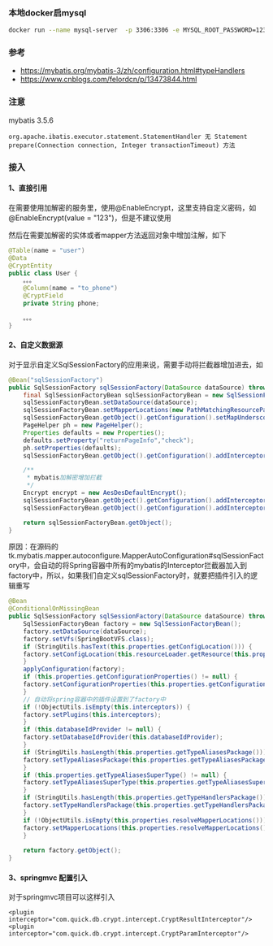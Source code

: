 ### 本地docker启mysql
```bash
docker run --name mysql-server  -p 3306:3306 -e MYSQL_ROOT_PASSWORD=123456 -d mysql:5.7
```


### 参考
- https://mybatis.org/mybatis-3/zh/configuration.html#typeHandlers
- https://www.cnblogs.com/felordcn/p/13473844.html

### 注意

mybatis 3.5.6
```
org.apache.ibatis.executor.statement.StatementHandler 无 Statement prepare(Connection connection, Integer transactionTimeout) 方法
```


### 接入
#### 1、直接引用
在需要使用加解密的服务里，使用@EnableEncrypt，这里支持自定义密码，如@EnableEncrypt(value = "123")，但是不建议使用

然后在需要加解密的实体或者mapper方法返回对象中增加注解，如下
```java
@Table(name = "user")
@Data
@CryptEntity
public class User {
	。。。
    @Column(name = "to_phone")
    @CryptField
    private String phone;

	。。。
}
```


#### 2、自定义数据源
对于显示自定义SqlSessionFactory的应用来说，需要手动将拦截器增加进去，如
        
```java
@Bean("sqlSessionFactory")
public SqlSessionFactory sqlSessionFactory(DataSource dataSource) throws Exception {
    final SqlSessionFactoryBean sqlSessionFactoryBean = new SqlSessionFactoryBean();
    sqlSessionFactoryBean.setDataSource(dataSource);
    sqlSessionFactoryBean.setMapperLocations(new PathMatchingResourcePatternResolver().getResources(mapper));
    sqlSessionFactoryBean.getObject().getConfiguration().setMapUnderscoreToCamelCase(true);
    PageHelper ph = new PageHelper();
    Properties defaults = new Properties();
    defaults.setProperty("returnPageInfo","check");
    ph.setProperties(defaults);
    sqlSessionFactoryBean.getObject().getConfiguration().addInterceptor(ph);

    /**
     * mybatis加解密增加拦截
     */
    Encrypt encrypt = new AesDesDefaultEncrypt();
    sqlSessionFactoryBean.getObject().getConfiguration().addInterceptor(new CryptResultInterceptor(encrypt));
    sqlSessionFactoryBean.getObject().getConfiguration().addInterceptor(new CryptParamInterceptor(encrypt));

    return sqlSessionFactoryBean.getObject();
}
```

原因：在源码的tk.mybatis.mapper.autoconfigure.MapperAutoConfiguration#sqlSessionFactory中，会自动的将Spring容器中所有的mybatis的Interceptor拦截器加入到factory中，所以，如果我们自定义sqlSessionFactory时，就要把插件引入的逻辑重写
```java
@Bean
@ConditionalOnMissingBean
public SqlSessionFactory sqlSessionFactory(DataSource dataSource) throws Exception {
    SqlSessionFactoryBean factory = new SqlSessionFactoryBean();
    factory.setDataSource(dataSource);
    factory.setVfs(SpringBootVFS.class);
    if (StringUtils.hasText(this.properties.getConfigLocation())) {
    factory.setConfigLocation(this.resourceLoader.getResource(this.properties.getConfigLocation()));
    }
    applyConfiguration(factory);
    if (this.properties.getConfigurationProperties() != null) {
    factory.setConfigurationProperties(this.properties.getConfigurationProperties());
    }
    // 自动将spring容器中的插件设置到了factory中
    if (!ObjectUtils.isEmpty(this.interceptors)) {
    factory.setPlugins(this.interceptors);
    }
    if (this.databaseIdProvider != null) {
    factory.setDatabaseIdProvider(this.databaseIdProvider);
    }
    if (StringUtils.hasLength(this.properties.getTypeAliasesPackage())) {
    factory.setTypeAliasesPackage(this.properties.getTypeAliasesPackage());
    }
    if (this.properties.getTypeAliasesSuperType() != null) {
    factory.setTypeAliasesSuperType(this.properties.getTypeAliasesSuperType());
    }
    if (StringUtils.hasLength(this.properties.getTypeHandlersPackage())) {
    factory.setTypeHandlersPackage(this.properties.getTypeHandlersPackage());
    }
    if (!ObjectUtils.isEmpty(this.properties.resolveMapperLocations())) {
    factory.setMapperLocations(this.properties.resolveMapperLocations());
    }
    
    return factory.getObject();
}
```



#### 3、springmvc 配置引入
对于springmvc项目可以这样引入

<plugins>

	<plugin interceptor="com.quick.db.crypt.intercept.CryptResultInterceptor"/>
	<plugin interceptor="com.quick.db.crypt.intercept.CryptParamInterceptor"/>
</plugins>
